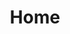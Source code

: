 ---
type: page
layout: unique
url: /
title: 'Home'
params:
miniPath: '/pagehtml/home'
page-status: 'home-page'
meta_description: "Houston's Luxury Custom Builder"
---